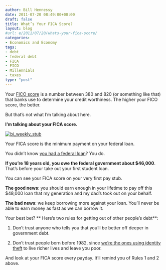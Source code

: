 ```yaml
---
author: Bill Hennessy
date: 2011-07-20 08:49:00+00:00
draft: false
title: What’s Your FICA Score?
layout: blog
#url: e/2011/07/20/whats-your-fica-score/
categories:
- Economics and Economy
tags:
- debt
- federal debt
- FICA
- FICO
- Millennials
- taxes
type: "post"
---
```


Your [FICO score](https://www.myfico.com/crediteducation/whatsinyourscore.aspx) is a number between 380 and 820 (or something like that) that banks use to determine your credit worthiness. The higher your FICO score, the better. 

But that’s not what I’m talking about here.

**I’m talking about your FICA score.**

[![bi_weekly_stub](https://hennessysview.com/wp-content/uploads/2011/07/bi_weekly_stub_thumb.jpg)
](https://hennessysview.com/wp-content/uploads/2011/07/bi_weekly_stub.jpg)

Your FICA score is the minimum payment on your federal loan. 

You didn’t know [you had a federal loan](https://www.brillig.com/debt_clock/)? You do.

**If you’re 18 years old, you owe the federal government about $46,000**. That’s before your take out your first student loan. 

You can see your FICA score on your very first pay stub. 

**The good news**: you should earn enough in your lifetime to pay off this $48,000 loan that my generation and my dad’s took out on your behalf.

**The bad news**: we keep borrowing more against your loan. You’ll never be able to earn money as fast as we can borrow it.

Your best bet? ** Here’s two rules for getting out of other people’s debt**:

1. Don’t trust anyone who tells you that you’ll be better off deeper in government debt. 

2. Don’t trust people born before 1982, since [we’re the ones using identity theft](https://hennessysview.com/?p=11059) to live richer lives and leave you poor. 

And look at your FICA score every payday. It’ll remind you of Rules 1 and 2 above.
